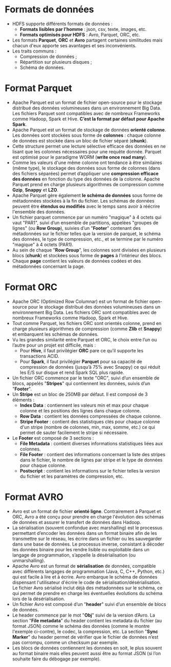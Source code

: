 # Formats de données
* HDFS supporte différents formats de données :
  * **Formats lisibles par l’homme** : json, csv, texte, images, etc.
  * **Formats optimisés pour HDFS** : Avro, Parquet, ORC, etc.
* Les formats **Parquet**, **ORC** et **Avro** partagent certaines similitudes mais chacun d'eux apporte ses avantages et ses inconvénients.
* Les traits communs :
  * Compression de données ;
  * Répartition sur plusieurs disques ;
  * Schéma de données.

# Format Parquet

* Apache Parquet est un format de fichier open-source pour le stockage distribué des données volumineuses dans un environnement Big Data. Les fichiers Parquet sont compatibles avec de nombreux Frameworks comme Hadoop, Spark et Hive. **C’est la format par défaut pour Apache Spark**.
* Apache Parquet est un format de stockage de données **orienté colonne**. Les données sont stockées sous forme de **colonnes** : chaque colonne de données est stockée dans un bloc de fichier séparé (**chunk**).
* Cette structure permet une  lecture  sélective  efficace des données en ne lisant que les colonnes nécessaires pour une requête donnée. Parquet est optimisé pour le paradigme WORM (**write once read many**).
* Comme les valeurs d'une même colonne ont tendance à être similaires (même type), le stockage des données sous forme de colonnes (dans des fichiers séparées) permet d’appliquer une **compression efficace des données** en fonction du type des données de la colonne. Apache Parquet prend en charge plusieurs algorithmes de compression comme **Gzip**, **Snappy** et **LZO**.
* Apache Parquet gère également **le schéma de données** sous forme de métadonnées stockées à la fin du fichier. Les schémas de données peuvent être **étendus ou modifiés** avec le temps sans avoir à réécrire l'ensemble des données.
* Un fichier parquet commence par un numéro "magique" à 4 octets qui vaut "PAR1", suivi d’un ensemble de partitions, appelées "groupes de lignes" (ou **Row Group**), suivies d’un "**Footer**" contenant des métadonnées sur le fichier telles que la version de parquet, le schéma des données, le type de compression, etc., et se termine par le numéro "magique" à 4 octets (PAR1).
* Au sein de chaque "**Row Group**", les colonnes sont divisées en plusieurs blocs (**chunk**) et stockées sous forme de **pages** à l'intérieur des blocs.
* Chaque **page** contient les valeurs de données codées et des métadonnées concernant la page.


# Format ORC
* Apache ORC (Optimized Row Columnar) est un format de fichier open-source pour le stockage distribué des données volumineuses dans un environnement Big Data. Les fichiers ORC sont compatibles avec de nombreux Frameworks comme Hadoop, Spark et Hive.
* Tout comme Parquet, les fichiers ORC sont orientés colonne, prend en charge plusieurs algorithmes de compression (comme **Zlib** et **Snappy**) et embarquent les schémas de données.
* Vu les grandes similarité entre Parquet et ORC, le choix entre l’un ou l’autre pour un projet est difficile, mais :
  * Pour **Hive**, il faut privilégier **ORC** pare ce qu’il supporte les transactions ACID.
  * Pour **Spark**, il faut privilégier **Parquet** pour sa capacité de compression de données (jusqu’à 75% avec Snappy) ce qui réduit les E/S sur disque et rend Spark SQL plus rapide.
* Un fichier ORC commence par le texte "ORC", suivi d’un ensemble de blocs, appelés "**Stripes**" qui contiennent les données, suivis d’un "**Footer**".
* Un **Stripe** est un bloc de 250MB par défaut. Il est composé de 3 éléments :
  * **Index Data** : contiennent les valeurs min et max pour chaque colonne et les positions des lignes dans chaque colonne.
  * **Row Data** : contient les données compressées de chaque colonne.
  * **Stripe Footer** : contient des statistiques clés pour chaque colonne d'un stripe (nombre de colonnes, min, max, somme, etc.) ce qui permet de sauter facilement le stripe si nécessaire.
* Le **Footer** est composé de 3 sections :
  * **File Metadata** : contient diverses informations statistiques liées aux colonnes.
  * **File Footer** : contient des informations concernant la liste des stripes dans le fichier, le nombre de lignes par stripe et le type de données pour chaque colonne.
  * **Postscript** : contient les informations sur le fichier telles la version du fichier et les paramètres de compression, etc.

# Format AVRO
* Avro est un format de fichier **orienté ligne**. Contrairement à Parquet et ORC, Avro a été conçu pour prendre en charge l'évolution des schémas de données et assurer le transfert de données dans Hadoop.
* La sérialisation (souvent confondue avec marshalling) est le processus permettant d’encoder les données dans un format binaire afin de les transmettre sur le réseau, les écrire dans un fichier ou les sauvegarder dans une base de données. Le processus inverse, consistant à décoder les données binaire pour les rendre lisible ou exploitable dans un langage de programmation, s’appelle la désérialisation (ou unmarshalling).
* Apache Avro est un format de **sérialisation** de données, compatible avec différents langages de programmation (Java, C, C++, Python, etc.) qui est facile à lire et à écrire. Avro embarque le schéma de données dispensant l'utilisateur d'écrire le code de sérialisation/désérialisation. Le fichier Avro sérialisé inclut déjà des métadonnées sur le schéma, ce qui permet de prendre en charge les éventuelles évolutions du schéma lors de la désérialisation.
* Un fichier Avro est composé d’un "**header**" suivi d’un ensemble de blocs de données.
* Le header commence par le mot "**Obj**" suivi de la version d’Avro. La section "**File metadata**" du header contient les metadata du fichier (au format JSON) comme le schéma des données (comme le montre l'exemple ci-contre), le codec, la compression, etc. La section "**Sync Marker**" du header permet de vérifier que le fichier de données n’est pas corrompu, comme un checksum par exemple.
* Les blocs de données contiennent les données en soit, le plus souvent au format binaire mais elles peuvent aussi être au format JSON (si l’on souhaite faire du débogage par exemple).

